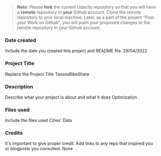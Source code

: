 >**Note**: Please **fork** the current Udacity repository so that you will have a **remote** repository in **your** Github account. Clone the remote repository to your local machine. Later, as a part of the project "Post your Work on Github", you will push your proposed changes to the remote repository in your Github account.

### Date created
Include the date you created this project and README file.
29/04/2022
### Project Title
Replace the Project Title
TassosBikeShare
### Description
Describe what your project is about and what it does
Optimization
### Files used
Include the files used
Cities' Data
### Credits
It's important to give proper credit. Add links to any repo that inspired you or blogposts you consulted.
None
